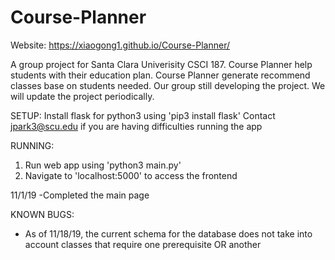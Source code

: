 # Course-Planner

Website: https://xiaogong1.github.io/Course-Planner/

A group project for Santa Clara Univerisity CSCI 187. Course Planner help students with their education plan.
Course Planner generate recommend classes base on students needed. Our group still developing the project. We will
update the project periodically.

SETUP:
Install flask for python3 using 'pip3 install flask'
Contact jpark3@scu.edu if you are having difficulties running the app

RUNNING:
1. Run web app using 'python3 main.py'
2. Navigate to 'localhost:5000' to access the frontend


11/1/19 -Completed the main page

KNOWN BUGS:
- As of 11/18/19, the current schema for the database does not take into account classes that require one prerequisite OR another
